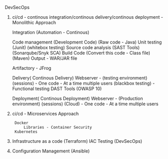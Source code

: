 

DevSecOps

1. ci/cd - continous integration/continous delivery/continous deployment - Monolithic Approach
    
    Integration (Automation - Continous)

    Code management (Development Code) (Raw code - Java)
    Unit testing (Junit) (whitebox testing)
    Source code analysis (SAST Tools) (Sonarqube/Snyk SCA)
    Build Code (Convert this code - Class file) (Maven)
    Output - WAR/JAR file 

    Artifactory - JFrog
    
    Delivery( Continous Delivery)
    Webserver - (testing environment) (sessions)
                - One code - At a time multiple users
    (blackbox testing) - Functional testing 
                            DAST Tools (OWASP 10)

    Deployment( Continous Deployment)
     Webserver - (Production environment) (sessions) (Cloud)
                - One code - At a time multiple users

2. ci/cd - Microservices Approach

        Docker
            Libraries - Container Security
        Kubernetes


3. Infrastructure as a code (Terraform)
        IAC Testing (DevSecOps)

4. Configuration Management (Ansible)